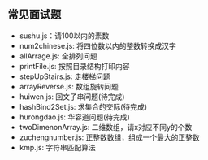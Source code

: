 ## 常见面试题

- sushu.js：请100以内的素数
- num2chinese.js: 将四位数以内的整数转换成汉字
- allArrage.js: 全排列问题
- printFile.js: 按照目录结构打印内容
- stepUpStairs.js: 走楼梯问题
- arrayReverse.js: 数组旋转问题
- huiwen.js: 回文子串问题(待完成)
- hashBind2Set.js: 求集合的交际(待完成)
- hurongdao.js: 华容道问题(待完成)
- twoDimenonArray.js: 二维数组，请x对应不同y的个数
- zuchengnumber.js: 正整数数组，组成一个最大的正整数
- kmp.js: 字符串匹配算法